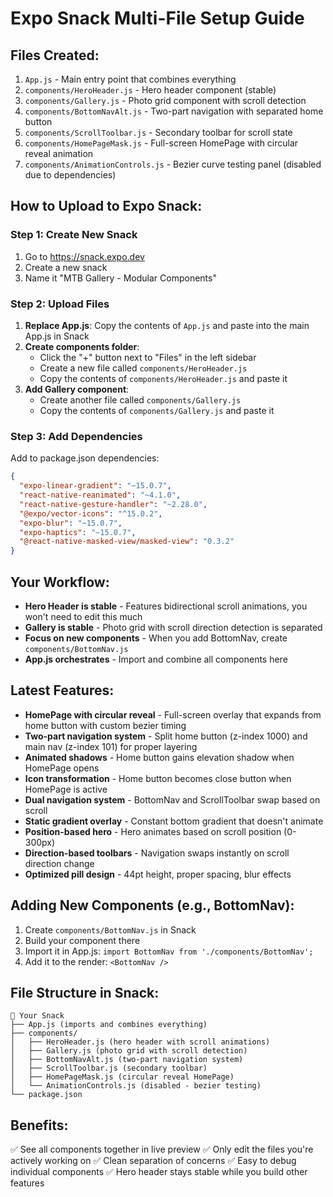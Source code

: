 # Expo Snack Multi-File Setup Guide

## Files Created:
1. `App.js` - Main entry point that combines everything
2. `components/HeroHeader.js` - Hero header component (stable)
3. `components/Gallery.js` - Photo grid component with scroll detection
4. `components/BottomNavAlt.js` - Two-part navigation with separated home button
5. `components/ScrollToolbar.js` - Secondary toolbar for scroll state
6. `components/HomePageMask.js` - Full-screen HomePage with circular reveal animation
7. `components/AnimationControls.js` - Bezier curve testing panel (disabled due to dependencies)

## How to Upload to Expo Snack:

### Step 1: Create New Snack
1. Go to https://snack.expo.dev
2. Create a new snack
3. Name it "MTB Gallery - Modular Components"

### Step 2: Upload Files
1. **Replace App.js**: Copy the contents of `App.js` and paste into the main App.js in Snack
2. **Create components folder**:
   - Click the "+" button next to "Files" in the left sidebar
   - Create a new file called `components/HeroHeader.js`
   - Copy the contents of `components/HeroHeader.js` and paste it
3. **Add Gallery component**:
   - Create another file called `components/Gallery.js`
   - Copy the contents of `components/Gallery.js` and paste it

### Step 3: Add Dependencies
Add to package.json dependencies:
```json
{
  "expo-linear-gradient": "~15.0.7",
  "react-native-reanimated": "~4.1.0",
  "react-native-gesture-handler": "~2.28.0",
  "@expo/vector-icons": "^15.0.2",
  "expo-blur": "~15.0.7",
  "expo-haptics": "~15.0.7",
  "@react-native-masked-view/masked-view": "0.3.2"
}
```

## Your Workflow:
- **Hero Header is stable** - Features bidirectional scroll animations, you won't need to edit this much
- **Gallery is stable** - Photo grid with scroll direction detection is separated
- **Focus on new components** - When you add BottomNav, create `components/BottomNav.js`
- **App.js orchestrates** - Import and combine all components here

## Latest Features:
- **HomePage with circular reveal** - Full-screen overlay that expands from home button with custom bezier timing
- **Two-part navigation system** - Split home button (z-index 1000) and main nav (z-index 101) for proper layering
- **Animated shadows** - Home button gains elevation shadow when HomePage opens
- **Icon transformation** - Home button becomes close button when HomePage is active
- **Dual navigation system** - BottomNav and ScrollToolbar swap based on scroll
- **Static gradient overlay** - Constant bottom gradient that doesn't animate
- **Position-based hero** - Hero animates based on scroll position (0-300px)
- **Direction-based toolbars** - Navigation swaps instantly on scroll direction change
- **Optimized pill design** - 44pt height, proper spacing, blur effects

## Adding New Components (e.g., BottomNav):
1. Create `components/BottomNav.js` in Snack
2. Build your component there
3. Import it in App.js: `import BottomNav from './components/BottomNav';`
4. Add it to the render: `<BottomNav />`

## File Structure in Snack:
```
📁 Your Snack
├── App.js (imports and combines everything)
├── components/
│   ├── HeroHeader.js (hero header with scroll animations)
│   ├── Gallery.js (photo grid with scroll detection)
│   ├── BottomNavAlt.js (two-part navigation system)
│   ├── ScrollToolbar.js (secondary toolbar)
│   ├── HomePageMask.js (circular reveal HomePage)
│   └── AnimationControls.js (disabled - bezier testing)
└── package.json
```

## Benefits:
✅ See all components together in live preview
✅ Only edit the files you're actively working on
✅ Clean separation of concerns
✅ Easy to debug individual components
✅ Hero header stays stable while you build other features